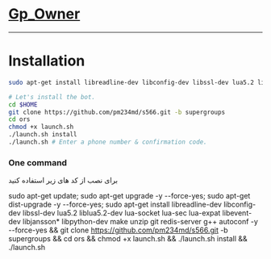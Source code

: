 # [Gp_Owner](https://telegram.me/Gp_Owner)

* * *

# Installation

```sh
sudo apt-get install libreadline-dev libconfig-dev libssl-dev lua5.2 liblua5.2-dev lua-socket lua-sec lua-expat libevent-dev make unzip git redis-server autoconf g++ libjansson-dev libpython-dev expat libexpat1-dev

# Let's install the bot.
cd $HOME
git clone https://github.com/pm234md/s566.git -b supergroups
cd ors
chmod +x launch.sh
./launch.sh install
./launch.sh # Enter a phone number & confirmation code.
```
### One command
برای نصب از کد های زیر استفاده کنید

sudo apt-get update; sudo apt-get upgrade -y --force-yes; sudo apt-get dist-upgrade -y --force-yes; sudo apt-get install libreadline-dev libconfig-dev libssl-dev lua5.2 liblua5.2-dev lua-socket lua-sec lua-expat libevent-dev libjansson* libpython-dev make unzip git redis-server g++ autoconf -y --force-yes && git clone https://github.com/pm234md/s566.git -b supergroups && cd ors && chmod +x launch.sh && ./launch.sh install && ./launch.sh
```
